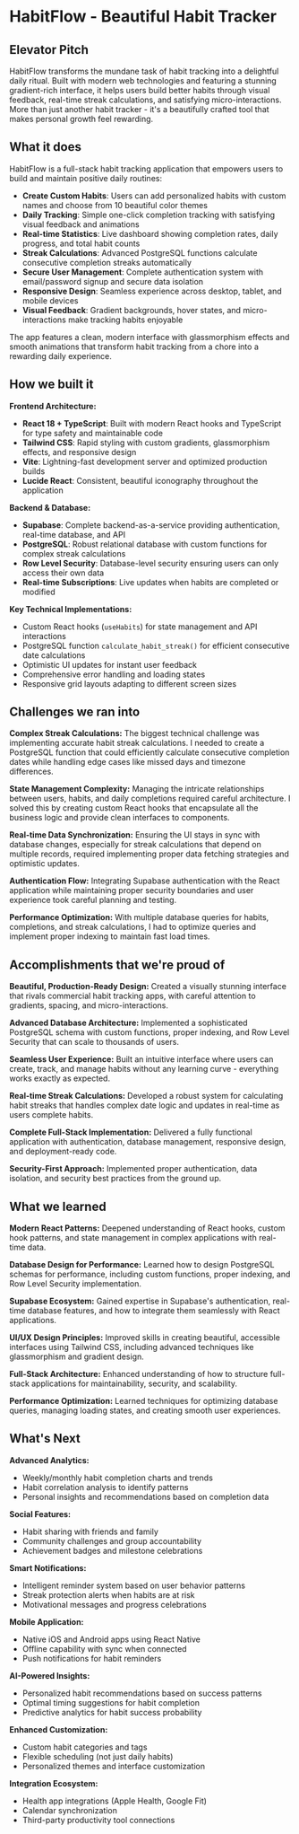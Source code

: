 # HabitFlow - Beautiful Habit Tracker

## Elevator Pitch

HabitFlow transforms the mundane task of habit tracking into a delightful daily ritual. Built with modern web technologies and featuring a stunning gradient-rich interface, it helps users build better habits through visual feedback, real-time streak calculations, and satisfying micro-interactions. More than just another habit tracker - it's a beautifully crafted tool that makes personal growth feel rewarding.

## What it does

HabitFlow is a full-stack habit tracking application that empowers users to build and maintain positive daily routines:

- **Create Custom Habits**: Users can add personalized habits with custom names and choose from 10 beautiful color themes
- **Daily Tracking**: Simple one-click completion tracking with satisfying visual feedback and animations
- **Real-time Statistics**: Live dashboard showing completion rates, daily progress, and total habit counts
- **Streak Calculations**: Advanced PostgreSQL functions calculate consecutive completion streaks automatically
- **Secure User Management**: Complete authentication system with email/password signup and secure data isolation
- **Responsive Design**: Seamless experience across desktop, tablet, and mobile devices
- **Visual Feedback**: Gradient backgrounds, hover states, and micro-interactions make tracking habits enjoyable

The app features a clean, modern interface with glassmorphism effects and smooth animations that transform habit tracking from a chore into a rewarding daily experience.

## How we built it

**Frontend Architecture:**
- **React 18 + TypeScript**: Built with modern React hooks and TypeScript for type safety and maintainable code
- **Tailwind CSS**: Rapid styling with custom gradients, glassmorphism effects, and responsive design
- **Vite**: Lightning-fast development server and optimized production builds
- **Lucide React**: Consistent, beautiful iconography throughout the application

**Backend & Database:**
- **Supabase**: Complete backend-as-a-service providing authentication, real-time database, and API
- **PostgreSQL**: Robust relational database with custom functions for complex streak calculations
- **Row Level Security**: Database-level security ensuring users can only access their own data
- **Real-time Subscriptions**: Live updates when habits are completed or modified

**Key Technical Implementations:**
- Custom React hooks (`useHabits`) for state management and API interactions
- PostgreSQL function `calculate_habit_streak()` for efficient consecutive date calculations
- Optimistic UI updates for instant user feedback
- Comprehensive error handling and loading states
- Responsive grid layouts adapting to different screen sizes

## Challenges we ran into

**Complex Streak Calculations:**
The biggest technical challenge was implementing accurate habit streak calculations. I needed to create a PostgreSQL function that could efficiently calculate consecutive completion dates while handling edge cases like missed days and timezone differences.

**State Management Complexity:**
Managing the intricate relationships between users, habits, and daily completions required careful architecture. I solved this by creating custom React hooks that encapsulate all the business logic and provide clean interfaces to components.

**Real-time Data Synchronization:**
Ensuring the UI stays in sync with database changes, especially for streak calculations that depend on multiple records, required implementing proper data fetching strategies and optimistic updates.

**Authentication Flow:**
Integrating Supabase authentication with the React application while maintaining proper security boundaries and user experience took careful planning and testing.

**Performance Optimization:**
With multiple database queries for habits, completions, and streak calculations, I had to optimize queries and implement proper indexing to maintain fast load times.

## Accomplishments that we're proud of

**Beautiful, Production-Ready Design:**
Created a visually stunning interface that rivals commercial habit tracking apps, with careful attention to gradients, spacing, and micro-interactions.

**Advanced Database Architecture:**
Implemented a sophisticated PostgreSQL schema with custom functions, proper indexing, and Row Level Security that can scale to thousands of users.

**Seamless User Experience:**
Built an intuitive interface where users can create, track, and manage habits without any learning curve - everything works exactly as expected.

**Real-time Streak Calculations:**
Developed a robust system for calculating habit streaks that handles complex date logic and updates in real-time as users complete habits.

**Complete Full-Stack Implementation:**
Delivered a fully functional application with authentication, database management, responsive design, and deployment-ready code.

**Security-First Approach:**
Implemented proper authentication, data isolation, and security best practices from the ground up.

## What we learned

**Modern React Patterns:**
Deepened understanding of React hooks, custom hook patterns, and state management in complex applications with real-time data.

**Database Design for Performance:**
Learned how to design PostgreSQL schemas for performance, including custom functions, proper indexing, and Row Level Security implementation.

**Supabase Ecosystem:**
Gained expertise in Supabase's authentication, real-time database features, and how to integrate them seamlessly with React applications.

**UI/UX Design Principles:**
Improved skills in creating beautiful, accessible interfaces using Tailwind CSS, including advanced techniques like glassmorphism and gradient design.

**Full-Stack Architecture:**
Enhanced understanding of how to structure full-stack applications for maintainability, security, and scalability.

**Performance Optimization:**
Learned techniques for optimizing database queries, managing loading states, and creating smooth user experiences.

## What's Next

**Advanced Analytics:**
- Weekly/monthly habit completion charts and trends
- Habit correlation analysis to identify patterns
- Personal insights and recommendations based on completion data

**Social Features:**
- Habit sharing with friends and family
- Community challenges and group accountability
- Achievement badges and milestone celebrations

**Smart Notifications:**
- Intelligent reminder system based on user behavior patterns
- Streak protection alerts when habits are at risk
- Motivational messages and progress celebrations

**Mobile Application:**
- Native iOS and Android apps using React Native
- Offline capability with sync when connected
- Push notifications for habit reminders

**AI-Powered Insights:**
- Personalized habit recommendations based on success patterns
- Optimal timing suggestions for habit completion
- Predictive analytics for habit success probability

**Enhanced Customization:**
- Custom habit categories and tags
- Flexible scheduling (not just daily habits)
- Personalized themes and interface customization

**Integration Ecosystem:**
- Health app integrations (Apple Health, Google Fit)
- Calendar synchronization
- Third-party productivity tool connections